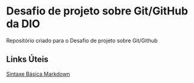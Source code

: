 # Desafio de projeto sobre Git/GitHub da DIO
Repositório criado para o Desafio de projeto sobre Git/Github

## Links Úteis
[Sintaxe Básica Markdown](https://www.markdownguide.org/basic-syntax/)
